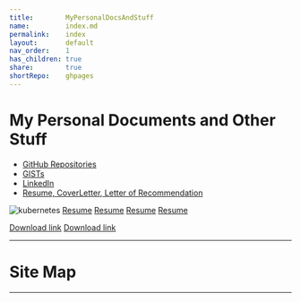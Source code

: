 ```yaml
---
title:        MyPersonalDocsAndStuff
name:         index.md
permalink:    index
layout:       default
nav_order:    1
has_children: true
share:        true
shortRepo:    ghpages
---
```


# My Personal Documents and Other Stuff

- [GitHub Repositories](https://github.com/14paxton?tab=repositories)
- [GISTs](https://gist.github.com/14paxton)
- [LinkedIn](https://www.linkedin.com/in/paxtonbrandon/)
- [Resume, CoverLetter, Letter of Recommendation](https://github.com/14paxton/JobPrep/tree/master/ResumeAndRecommendation)

![kubernetes](https://raw.githubusercontent.com/14paxton/14paxton.github.io/master/)
<a href="..%2JobPrep%2Fassets%2Fdocuments%2FBrandonPaxton112023.docx" download>Resume</a>
<a href="..%2JobPrep%2Fassets%2Fdocuments%2FBrandonPaxton112023" download>Resume</a>
<a href="https://raw.githubusercontent.com/14paxton/14paxton.github.io/master/JobPrep/assets/documents/BrandonPaxton112023" download>Resume</a>
<a href="https://raw.githubusercontent.com/14paxton/14paxton.github.io/master/JobPrep/assets/documents/BrandonPaxton112023.docx" download>Resume</a>


<a href="https://raw.githubusercontent.com/14paxton/14paxton.github.io/master/JobPrep/assets/documents" download="BrandonPaxton112023">Download link</a>
<a href="https://raw.githubusercontent.com/14paxton/14paxton.github.io/master/JobPrep/assets/documents" download="BrandonPaxton112023.docx">Download link</a>




---

# Site Map

<div id="insertion"></div>
<!--
//http path
//const pathToHTML = "https://raw.githubusercontent.com/14paxton/14paxton.github.io/master/assets/HTMLSnippets/Nav.html";
-->
<script>
const pathToHTML = "/assets/HTMLSnippets/Nav.html";
async function fetchHTMLFile(path) {
return await fetch(path)
}
async function loadHTML() {
const promise = await fetchHTMLFile(pathToHTML);
    document.querySelector('#insertion').innerHTML = await promise.text();
}
function ready(fn) {
if (document.readyState !== 'loading') {
fn();
}
else {
document.addEventListener('DOMContentLoaded', fn);
}
}
ready(loadHTML);
</script>

***
